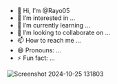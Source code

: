 - 👋 Hi, I’m @Rayo05
- 👀 I’m interested in ...
- 🌱 I’m currently learning ...
- 💞️ I’m looking to collaborate on ...
- 📫 How to reach me ...
- 😄 Pronouns: ...
- ⚡ Fun fact: ...

<!---
Rayo05/Rayo05 is a ✨ special ✨ repository because its `README.md` (this file) appears on your GitHub profile.
You can click the Preview link to take a look at your changes.
--->
![Screenshot 2024-10-25 131803](https://github.com/user-attachments/assets/634c9971-b93d-4a67-b5b8-755396dea093)

